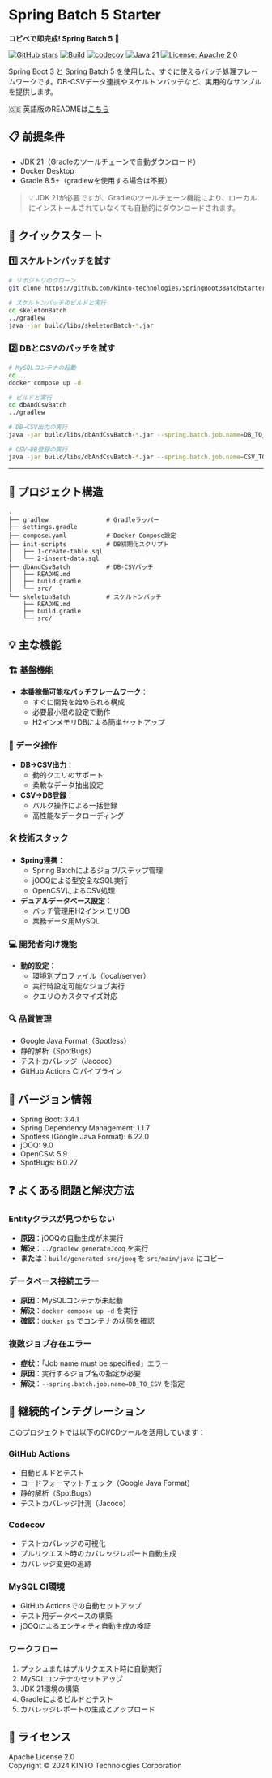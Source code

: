 # Spring Batch 5 Starter

**コピペで即完成! Spring Batch 5** 🚀

[![GitHub stars](https://img.shields.io/github/stars/kinto-technologies/SpringBoot3BatchStarter?style=social)](https://github.com/kinto-technologies/SpringBoot3BatchStarter/stargazers)
[![Build](https://github.com/kinto-technologies/SpringBoot3BatchStarter/actions/workflows/build.yml/badge.svg)](https://github.com/kinto-technologies/SpringBoot3BatchStarter/actions/workflows/build.yml)
[![codecov](https://codecov.io/gh/kinto-technologies/SpringBoot3BatchStarter/branch/main/graph/badge.svg)](https://codecov.io/gh/kinto-technologies/SpringBoot3BatchStarter)
![Java 21](https://img.shields.io/badge/Java-21%2B-blue)
[![License: Apache 2.0](https://img.shields.io/badge/License-Apache%202.0-CC2233.svg)](https://opensource.org/licenses/Apache-2.0)

Spring Boot 3 と Spring Batch 5 を使用した、すぐに使えるバッチ処理フレームワークです。DB-CSVデータ連携やスケルトンバッチなど、実用的なサンプルを提供します。

🇬🇧 英語版のREADMEは[こちら](README.md)

## 📋 前提条件
* JDK 21（Gradleのツールチェーンで自動ダウンロード）
* Docker Desktop
* Gradle 8.5+（gradlewを使用する場合は不要）


> 💡 JDK 21が必要ですが、Gradleのツールチェーン機能により、ローカルにインストールされていなくても自動的にダウンロードされます。

## 🚀 クイックスタート

### 1️⃣ スケルトンバッチを試す
```bash
# リポジトリのクローン
git clone https://github.com/kinto-technologies/SpringBoot3BatchStarter.git

# スケルトンバッチのビルドと実行
cd skeletonBatch
../gradlew
java -jar build/libs/skeletonBatch-*.jar
```

### 2️⃣ DBとCSVのバッチを試す

```bash
# MySQLコンテナの起動
cd ..
docker compose up -d

# ビルドと実行
cd dbAndCsvBatch
../gradlew

# DB→CSV出力の実行
java -jar build/libs/dbAndCsvBatch-*.jar --spring.batch.job.name=DB_TO_CSV --spring.profiles.active=local

# CSV→DB登録の実行
java -jar build/libs/dbAndCsvBatch-*.jar --spring.batch.job.name=CSV_TO_DB --spring.profiles.active=local
```

---

## 📁 プロジェクト構造
```text
.
├── gradlew                # Gradleラッパー
├── settings.gradle
├── compose.yaml           # Docker Compose設定
├── init-scripts           # DB初期化スクリプト
│   ├── 1-create-table.sql
│   └── 2-insert-data.sql
├── dbAndCsvBatch          # DB-CSVバッチ
│   ├── README.md
│   ├── build.gradle
│   └── src/
└── skeletonBatch          # スケルトンバッチ
    ├── README.md
    ├── build.gradle
    └── src/
```

## 💡 主な機能

### 🏗️ 基盤機能
- **本番稼働可能なバッチフレームワーク**：
    - すぐに開発を始められる構成
    - 必要最小限の設定で動作
    - H2インメモリDBによる簡単セットアップ

### 🔄 データ操作
- **DB→CSV出力**：
    - 動的クエリのサポート
    - 柔軟なデータ抽出設定
- **CSV→DB登録**：
    - バルク操作による一括登録
    - 高性能なデータローディング

### 🛠️ 技術スタック
- **Spring連携**：
    - Spring Batchによるジョブ/ステップ管理
    - jOOQによる型安全なSQL実行
    - OpenCSVによるCSV処理
- **デュアルデータベース設定**：
    - バッチ管理用H2インメモリDB
    - 業務データ用MySQL

### 💻 開発者向け機能
- **動的設定**：
    - 環境別プロファイル（local/server）
    - 実行時設定可能なジョブ実行
    - クエリのカスタマイズ対応

### 🔍 品質管理
- Google Java Format（Spotless）
- 静的解析（SpotBugs）
- テストカバレッジ（Jacoco）
- GitHub Actions CIパイプライン

## 📌 バージョン情報
* Spring Boot: 3.4.1
* Spring Dependency Management: 1.1.7
* Spotless (Google Java Format): 6.22.0
* jOOQ: 9.0
* OpenCSV: 5.9
* SpotBugs: 6.0.27

## ❓ よくある問題と解決方法

### Entityクラスが見つからない
- **原因**：jOOQの自動生成が未実行
- **解決**：`../gradlew generateJooq` を実行
- **または**：`build/generated-src/jooq` を `src/main/java` にコピー

### データベース接続エラー
- **原因**：MySQLコンテナが未起動
- **解決**：`docker compose up -d` を実行
- **確認**：`docker ps` でコンテナの状態を確認

### 複数ジョブ存在エラー
- **症状**：「Job name must be specified」エラー
- **原因**：実行するジョブ名の指定が必要
- **解決**：`--spring.batch.job.name=DB_TO_CSV` を指定

## 🔄 継続的インテグレーション

このプロジェクトでは以下のCI/CDツールを活用しています：

### GitHub Actions
- 自動ビルドとテスト
- コードフォーマットチェック（Google Java Format）
- 静的解析（SpotBugs）
- テストカバレッジ計測（Jacoco）

### Codecov
- テストカバレッジの可視化
- プルリクエスト時のカバレッジレポート自動生成
- カバレッジ変更の追跡

### MySQL CI環境
- GitHub Actionsでの自動セットアップ
- テスト用データベースの構築
- jOOQによるエンティティ自動生成の検証

### ワークフロー
1. プッシュまたはプルリクエスト時に自動実行
2. MySQLコンテナのセットアップ
3. JDK 21環境の構築
4. Gradleによるビルドとテスト
5. カバレッジレポートの生成とアップロード

## 📄 ライセンス
Apache License 2.0  
Copyright © 2024 KINTO Technologies Corporation